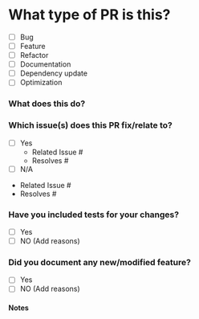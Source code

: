 # What type of PR is this?

- [ ] Bug
- [ ] Feature
- [ ] Refactor
- [ ] Documentation
- [ ] Dependency update
- [ ] Optimization

<!--This represents the type of PR you are submitting.

For example:
This is a bug fix because it fixes the following issue: #1234
This is a feature because it adds the following functionality: ...
This is a refactor because it changes the following functionality: ...
This is a documentation update because it updates the following documentation: ...
This is a dependency update because it updates the following dependencies: ...
This is an optimization because it improves the following functionality: ...
-->

### What does this do?

<!--
Please provide a brief description of what this PR is intended to do.
Include List any changes that modify/break current functionality.
-->

### Which issue(s) does this PR fix/relate to?

- [ ] Yes
  - Related Issue #
  - Resolves #
- [ ] N/A

<!--
For PRs that relate or close an issue, please include them below. 
We like to follow [GitHub's guidance on linking issues to pull requests](https://docs.github.com/en/issues/tracking-your-work-with-issues/linking-a-pull-request-to-an-issue).

For example having the text: "Resolves #1234" would connect the current pull request to issue 1234. 
And when we merge the pull request, Github will automatically close the issue.
-->

- Related Issue #
- Resolves #

### Have you included tests for your changes?

- [ ] Yes
- [ ] NO (Add reasons)

<!--If you have not included tests, please explain why.
For example:
Yes, I have included tests for my changes.
No, I have not included tests because I do not know how to.
-->

### Did you document any new/modified feature?

- [ ] Yes
- [ ] NO (Add reasons)

<!--If you have not included documentation, please explain why.
For example:
Yes, I have updated the documentation for the new feature.
No, I have not updated the documentation because I do not know how to.
-->

#### Notes

<!--Please provide any additional information you feel is important.-->
